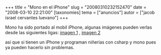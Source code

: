 +++
title = "Mono en el iPhone"
slug = "20080310232152470"
date = "2008-03-10 22:21:00"
[taxonomies]
tema = ["anuncios"]
autor = ["jacob israel cervantes luevano"]
+++

Mono ha sido portado al mobil iPhone, algunas imágenes pueden verlas
desde las siguientes ligas: [imagen
1](http://primates.ximian.com/~miguel/pictures/iphonemono001.jpg) ,
[imagen
2](http://primates.ximian.com/~miguel/pictures/iphonemono006.jpg)  
  
así que si tienen un iPhone y programan niñerías con csharp y mono pues
ya pueden hacerlo sin problemas.

